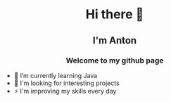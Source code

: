 <h1 align="center">Hi there 👋</h1>

<h2 align="center">I'm Anton</h2>

<h3 align="center">Welcome to my github page</h3>


- 🌱 I’m currently learning Java
- 🔭 I'm looking for interesting projects
- ⚡ I'm improving my skills every day

<!--
**antbaranov/antbaranov** is a ✨ _special_ ✨ repository because its `README.md` (this file) appears on your GitHub profile.

Here are some ideas to get you started:

- 🔭 I’m currently working on ...
- 🌱 I’m currently learning ...
- 👯 I’m looking to collaborate on ...
- 🤔 I’m looking for help with ...
- 💬 Ask me about ...
- 📫 How to reach me: ...
- 😄 Pronouns: ...
- ⚡ Fun fact: ...
-->
